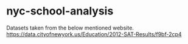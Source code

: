 # nyc-school-analysis

Datasets taken from the below mentioned website.
https://data.cityofnewyork.us/Education/2012-SAT-Results/f9bf-2cp4
